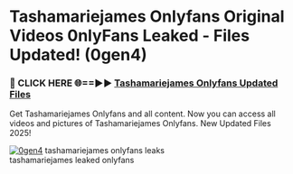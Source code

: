 # Tashamariejames Onlyfans Original Videos 0nlyFans Leaked - Files Updated! (0gen4)

<h3>🔴 CLICK HERE 🌐==►► <a href="https://tinyurl.com/4seja8ks" rel="nofollow">Tashamariejames Onlyfans Updated Files</a></h3>

Get Tashamariejames Onlyfans and all content. Now you can access all videos and pictures of Tashamariejames Onlyfans. New Updated Files 2025!

[![0gen4](https://i.imgur.com/EWjZXRe.gif)](https://tinyurl.com/4seja8ks)
tashamariejames onlyfans leaks<br>
tashamariejames leaked onlyfans